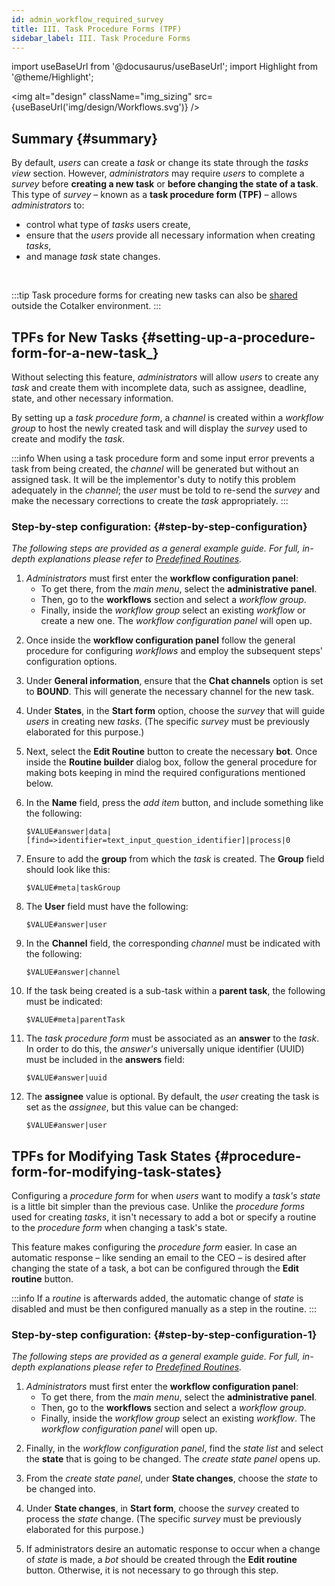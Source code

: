 ```yaml
---
id: admin_workflow_required_survey
title: III. Task Procedure Forms (TPF)
sidebar_label: III. Task Procedure Forms
---
```

import useBaseUrl from '@docusaurus/useBaseUrl'; 
import Highlight from '@theme/Highlight';

<img alt="design" className="img_sizing" src={useBaseUrl('img/design/Workflows.svg')} />
<br/>

<div className="alert alert--secondary">

## Summary {#summary}

By default, _users_ can create a _task_ or change its state through the _tasks view_ section. However, _administrators_ may require _users_ to complete a _survey_ before **creating a new task** or **before changing the state of a task**. This type of _survey_ – known as a **task procedure form (TPF)** – allows _administrators_ to:
- control what type of _tasks_ users create, 
- ensure that the _users_ provide all necessary information when creating _tasks_,  
- and manage _task_ state changes.

</div>
<br/>

:::tip
Task procedure forms for creating new tasks can also be [shared](/docs/documentation/admin/admin_survey) outside the Cotalker environment. 
:::

<!-- TODO insert image from Tasks View with procedure form -->


## TPFs for New Tasks {#setting-up-a-procedure-form-for-a-new-task_}
Without selecting this feature, _administrators_ will allow _users_  to create any _task_ and create them with incomplete data, such as assignee, deadline, state, and other necessary information.

By setting up a _task procedure form_, a _channel_ is created within a _workflow group_ to host the newly created task and will display the _survey_ used to create and modify the _task_.

:::info
When using a task procedure form and some input error prevents a task from being created, the _channel_ will be generated but without an assigned task. It will be the implementor's duty to notify this problem adequately in the _channel_; the _user_ must be told to re-send the _survey_ and make the necessary corrections to create the _task_ appropriately.
:::

### Step-by-step configuration: {#step-by-step-configuration}
*The following steps are provided as a general example guide. For full, in-depth explanations please refer to [Predefined Routines](/docs/documentation/automation/existing_routines).*

1. _Administrators_ must first enter the **workflow configuration panel**:
    - To get there, from the _main menu_, select the **administrative panel**. 
    - Then, go to the **workflows** section and select a _workflow group_.
    - Finally, inside the _workflow group_ select an existing _workflow_ or create a new one. The _workflow configuration panel_ will open up.

<!-- TODO add image of main menu bar with administration panel & workflow panel -->

2. Once inside the **workflow configuration panel** follow the general procedure for configuring _workflows_ and employ the subsequent steps' configuration options.

3. Under **General information**, ensure that the **Chat channels** option is set to **BOUND**. This will generate the necessary channel for the new task.

4. Under **States**, in the **Start form** option, choose the _survey_ that will guide _users_ in creating new _tasks_. (The specific _survey_ must be previously elaborated for this purpose.)

5. Next, select the **Edit Routine** button to create the necessary **bot**. Once inside the **Routine builder** dialog box, follow the general procedure for making bots keeping in mind the required configurations mentioned below.
<!-- TODO insert image with Routine Builder dialog box -->

6. In the **Name** field, press the *add item* button, and include something like the following: 

    ```$VALUE#answer|data|[find=>identifier=text_input_question_identifier]|process|0```
    
7. Ensure to add the **group** from which the _task_ is created. The **Group** field should look like this: 

    ```$VALUE#meta|taskGroup```

8. The **User** field must have the following: 

    ```$VALUE#answer|user```

9. In the **Channel** field, the corresponding _channel_ must be indicated with the following: 

    ```$VALUE#answer|channel```

10. If the task being created is a sub-task within a **parent task**, the following must be indicated: 

    ```$VALUE#meta|parentTask```

11. The _task procedure form_ must be associated as an **answer** to the _task_. In order to do this, the _answer's_ universally unique identifier (UUID) must be included in the **answers** field: 

    ```$VALUE#answer|uuid```

12. The **assignee** value is optional. By default, the _user_ creating the task is set as the _assignee_, but this value can be changed: 

    ```$VALUE#answer|user```


## TPFs for Modifying Task States {#procedure-form-for-modifying-task-states}

Configuring a _procedure form_ for when _users_ want to modify a _task's state_ is a little bit simpler than the previous case. Unlike the _procedure forms_ used for creating _tasks_, it isn't necessary to add a bot or specify a routine to the _procedure form_ when changing a task's state.

This feature makes configuring the _procedure form_ easier. In case an automatic response – like sending an email to the CEO –  is desired after changing the state of a task, a bot can be configured through the **Edit routine** button.

:::info
If a _routine_ is afterwards added, the automatic change of _state_ is disabled and must be then configured manually as a step in the routine.
:::

### Step-by-step configuration: {#step-by-step-configuration-1}
*The following steps are provided as a general example guide. For full, in-depth explanations please refer to [Predefined Routines](/docs/documentation/automation/existing_routines).*


1. _Administrators_ must first enter the **workflow configuration panel**:
    - To get there, from the _main menu_, select the **administrative panel**. 
    - Then, go to the **workflows** section and select a _workflow group_.
    - Finally, inside the _workflow group_ select an existing _workflow_. The _workflow configuration panel_ will open up.

<!-- TODO add image of main menu bar with administration panel & workflow configuration panel -->

2. Finally, in the _workflow configuration panel_, find the _state list_ and select the **state** that is going to be changed. The _create state panel_ opens up.
<!-- TODO add image with state list -->

3. From the _create state panel_, under **State changes**, choose the _state_ to be changed into.
<!-- TODO add image of the Create State Panel -->

4. Under **State changes**, in **Start form**, choose the _survey_ created to process the _state_ change. (The specific _survey_ must be previously elaborated for this purpose.)

5. If administrators desire an automatic response to occur when a change of _state_ is made, a _bot_ should be created through the **Edit routine** button. Otherwise, it is not necessary to go through this step.


